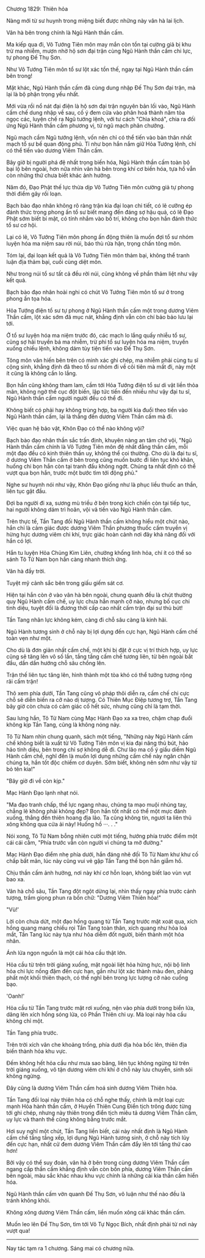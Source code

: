 




Chương 1829: Thiên hỏa


Nàng mới từ sư huynh trong miệng biết được những này vân hà lai lịch.

Vân hà bên trong chính là Ngũ Hành thần cấm.

Ma kiếp qua đi, Vô Tướng Tiên môn may mắn còn tồn tại cường giả bị khu trừ ma nhiễm, mượn nhờ hộ sơn đại trận cùng Ngũ Hành thần cấm chi lực, tự phong Đế Thụ Sơn.

Như Vô Tướng Tiên môn tổ sư lột xác tồn thế, ngay tại Ngũ Hành thần cấm bên trong!

Mặt khác, Ngũ Hành thần cấm đã cùng dung nhập Đế Thụ Sơn đại trận, mà lại là bộ phận trọng yếu nhất.

Mới vừa rồi nổ nát đại điện là hộ sơn đại trận nguyên bản lối vào, Ngũ Hành cấm chế dung nhập về sau, cố ý đem cửa vào phân hoá thành năm tòa ngọc các, luyện chế ra Ngũ tướng lệnh, với tư cách "Chìa khoá", chia ra đối ứng Ngũ Hành thần cấm phương vị, từ ngũ mạch phân chưởng.

Ngũ mạch cầm Ngũ tướng lệnh, vốn nên chỉ có thể tiến vào bản thân nhất mạch tổ sư bế quan động phủ. Tỉ như bọn hắn nắm giữ Hỏa Tướng lệnh, chỉ có thể tiến vào dương Viêm Thần cấm.

Bây giờ bị người phá đệ nhất trọng biến hóa, Ngũ Hành thần cấm toàn bộ bại lộ bên ngoài, hơn nữa nhìn vân hà bên trong khí cơ biến hóa, tựa hồ vẫn còn những thứ chưa biết khác ảnh hưởng.

Năm đó, Đạo Phật thế lực thừa dịp Vô Tướng Tiên môn cường giả tự phong thời điểm gây rối loạn.

Bạch bào đạo nhân không rõ ràng trận kia đại loạn chi tiết, có lẽ cưỡng ép đánh thức trong phong ấn tổ sư biết mang đến đáng sợ hậu quả, có lẽ Đạo Phật sớm biết bí mật, có tính nhắm vào bố trí, không cho bọn hắn đánh thức tổ sư cơ hội.

Lại có lẽ, Vô Tướng Tiên môn phong ấn động thiên là muốn đợi tổ sư nhóm luyện hóa ma niệm sau rời núi, báo thù rửa hận, trọng chấn tông môn.

Tóm lại, đại loạn kết quả là Vô Tướng Tiên môn thảm bại, không thể tranh luận địa thảm bại, cuối cùng diệt môn.

Như trong núi tổ sư tất cả đều rời núi, cũng không về phần thảm liệt như vậy kết quả.

Bạch bào đạo nhân hoài nghi có chút Vô Tướng Tiên môn tổ sư ở trong phong ấn tọa hóa.

Hỏa Tướng điện tổ sư tự phong ở Ngũ Hành thần cấm một trong dương Viêm Thần cấm, lột xác sớm đã mục nát, khẳng định vẫn còn chí bảo bảo lưu lại tới.

Ở tổ sư luyện hóa ma niệm trước đó, các mạch lo lắng quấy nhiễu tổ sư, cũng sợ hãi truyền bá ma nhiễm, trừ phi tổ sư luyện hóa ma niệm, truyền xuống chiếu lệnh, không dám tùy tiện tiến vào Đế Thụ Sơn.

Tông môn văn hiến bên trên có minh xác ghi chép, ma nhiễm phải cùng tu sĩ cộng sinh, khẳng định đã theo tổ sư nhóm đi về cõi tiên mà mất đi, này một ít cũng là không cần lo lắng.

Bọn hắn cũng không tham lam, cầm tới Hỏa Tướng điện tổ sư di vật liền thỏa mãn, không ngờ thế cục đột biến, lập tức tiến đến nhiều như vậy đại tu sĩ, Ngũ Hành thần cấm người người đều có thể đi.

Không biết có phải hay không trùng hợp, ba người kia đuổi theo tiến vào Ngũ Hành thần cấm, lại là thẳng đến dương Viêm Thần cấm mà đi.

Việc quan hệ bảo vật, Khôn Đạo có thể nào không vội?

Bạch bào đạo nhân thần sắc trấn định, khuyên nàng an tâm chớ vội, "Ngũ Hành thần cấm chính là Vô Tướng Tiên môn đệ nhất đẳng thần cấm, mỗi một đạo đều có kinh thiên thần uy, không thể coi thường. Cho dù là đại tu sĩ, ở dương Viêm Thần cấm ở bên trong cũng muốn bước đi liên tục khó khăn, huống chi bọn hắn còn tại tranh đấu không ngớt. Chúng ta nhất định có thể vượt qua bọn hắn, trước một bước tìm tới động phủ."

Nghe sư huynh nói như vậy, Khôn Đạo giống như là phục liều thuốc an thần, liên tục gật đầu.

Đợi ba người đi xa, sương mù triều ở bên trong kịch chiến còn tại tiếp tục, hai người không dám trì hoãn, vội vã tiến vào Ngũ Hành thần cấm.

Trên thực tế, Tần Tang đối Ngũ Hành thần cấm không hiểu một chút nào, hắn chỉ là cảm giác được dương Viêm Thần phương thuốc cấm truyền vị hừng hực dương viêm chi khí, trực giác hoàn cảnh nơi đây khả năng đối với hắn có lợi.

Hắn tu luyện Hỏa Chủng Kim Liên, chưởng khống linh hỏa, chí ít có thể so sánh Tô Tử Nam bọn hắn càng nhanh thích ứng.

Vân hà đầy trời.

Tuyệt mỹ cảnh sắc bên trong giấu giếm sát cơ.

Hiện tại hắn còn ở vào vân hà bên ngoài, chung quanh đều là chút thường quy Ngũ Hành cấm chế, uy lực chưa hẳn mạnh cỡ nào, nhưng bố cục chi tinh diệu, tuyệt đối là đương thời cấp cao nhất cấm trận đại sư thủ bút!

Tần Tang nhãn lực không kém, càng đi chỗ sâu càng là kinh hãi.

Ngũ Hành tương sinh ở chỗ này bị lợi dụng đến cực hạn, Ngũ Hành cấm chế toàn vẹn như một.

Cho dù là đơn giản nhất cấm chế, một khi bị đặt ở cực vị trí thích hợp, uy lực cũng sẽ tăng lên vô số lần, tầng tầng cấm chế tương liên, từ bên ngoài bắt đầu, dần dần hướng chỗ sâu chồng lên.

Trận thế liên tục tăng lên, hình thành một tòa khó có thể tưởng tượng rộng rãi cấm trận!

Thô xem phía dưới, Tần Tang cũng vô pháp thôi diễn ra, cấm chế chi cực chỗ sẽ diễn biến ra cỡ nào dị tượng. Có Thiên Mục Điệp tương trợ, Tần Tang bây giờ còn chưa có cảm giác cố hết sức, nhưng cũng chỉ là tạm thời.

Sau lưng hắn, Tô Tử Nam cùng Mạc Hành Đạo xa xa treo, chậm chạp đuổi không kịp Tần Tang, cũng là không nóng nảy.

Tô Tử Nam nhìn chung quanh, sách một tiếng, "Những này Ngũ Hành cấm chế không biết là xuất từ Vô Tướng Tiên môn vị kia đại năng thủ bút, hảo hảo tinh diệu, bên trong chỉ sợ không dễ đi. Chư lão ma cố ý giấu diếm Ngũ Hành cấm chế, nghĩ đến là muốn lợi dụng những cấm chế này ngăn chặn chúng ta, hắn tốt độc chiếm cơ duyên. Sớm biết, không nên sớm như vậy từ bỏ tên kia!"

"Bây giờ đi về còn kịp."

Mạc Hành Đạo lạnh nhạt nói.

"Ma đạo tranh chấp, thế lực ngang nhau, chúng ta mạo muội nhúng tay, chẳng lẽ không phải không đẹp? Bọn hắn tốt nhất có thể một mực đánh xuống, thẳng đến thiên hoang địa lão. Ta cũng không tin, ngươi ta liên thủ xông không qua cửa ải này! Huống hồ ···. . ."

Nói xong, Tô Tử Nam bỗng nhiên cười một tiếng, hướng phía trước điểm một cái cái cằm, "Phía trước vẫn còn người vì chúng ta mở đường."

Mạc Hành Đạo điểm nhẹ phía dưới, hắn đáng nhẽ đối Tô Tử Nam khư khư cố chấp bất mãn, lúc này cũng vui vẻ gặp Tần Tang thế bọn hắn giẫm hố.

Chịu thần cấm ảnh hưởng, nơi này khí cơ hỗn loạn, không biết lao vùn vụt bao xa.

Vân hà chỗ sâu, Tần Tang đột ngột dừng lại, nhìn thấy ngay phía trước cảnh tượng, trầm giọng phun ra bốn chữ: "Dương Viêm Thiên hỏa!"

"Vù!'

Lời còn chưa dứt, một đạo hồng quang từ Tần Tang trước mặt xoát qua, xích hồng quang mang chiếu rọi Tần Tang toàn thân, xích quang như hỏa loá mắt, Tần Tang lúc này tựa như hỏa diễm đốt người, biến thành một hỏa nhân.

Ánh lửa ngọn nguồn là một cái hỏa cầu thật lớn.

Hỏa cầu từ trên trời giáng xuống, mặt ngoài liệt hỏa hừng hực, nội bộ linh hỏa chi lực nồng đậm đến cực hạn, gần như lột xác thành màu đen, phảng phất một khối thiên thạch, có thể nghĩ bên trong lực lượng cỡ nào cuồng bạo.

'Oanh!'

Hỏa cầu từ Tần Tang trước mặt rơi xuống, nện vào phía dưới trong biển lửa, dâng lên xích hồng sóng lửa, có Phần Thiên chi uy. Mà loại này hỏa cầu không chỉ một.

Tần Tang phía trước.

Trên trời xích vân che khoảng trống, phía dưới địa hỏa bốc lên, thiên địa biến thành hỏa khu vực.

Đếm không hết hỏa cầu như mưa sao băng, liên tục không ngừng từ trên trời giáng xuống, vô tận dương viêm chi khí ở chỗ này lưu chuyển, sinh sôi không ngừng.

Đây cũng là dương Viêm Thần cấm hoá sinh dương Viêm Thiên hỏa.

Tần Tang đối loại này thiên hỏa có chỗ nghe thấy, chính là một loại cực mạnh Hỏa hành thần cấm, ở Huyền Thiên Cung Điển tịch trông được từng tới ghi chép, nhưng này thiên trong điển tịch miêu tả dương Viêm Thần cấm, uy lực và thanh thế cũng không bằng trước mắt.

Hơi suy nghĩ một chút, Tần Tang liền biết, cái này nhất định là Ngũ Hành cấm chế tầng tầng xếp, lợi dụng Ngũ Hành tương sinh, ở chỗ này tích lũy đến cực hạn, nhất cử đem dương Viêm Thần cấm đẩy lên tới tầng thứ cao hơn!

Bởi vậy có thể suy đoán, vân hà ở bên trong cùng dương Viêm Thần cấm ngang cấp thần cấm khẳng định vẫn còn bốn phía, dương Viêm Thần cấm bên ngoài, màu sắc khác nhau khu vực chính là những cái kia thần cấm hiển hóa.

Ngũ Hành thần cấm vờn quanh Đế Thụ Sơn, vô luận như thế nào đều là tránh không khỏi.

Không xông dương Viêm Thần cấm, liền muốn xông cái khác thần cấm.

Muốn leo lên Đế Thụ Sơn, tìm tới Vô Tự Ngọc Bích, nhất định phải từ nơi này vượt qua!

---
Nay tác tạm ra 1 chương. Sáng mai có chương nữa.




